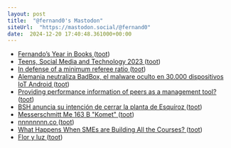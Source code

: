 ```yaml
---
layout: post
title:  "@fernand0's Mastodon"
siteUrl:  "https://mastodon.social/@fernand0"
date:  2024-12-20 17:40:48.361000+00:00
---
```

*  [Fernando’s Year in Books ](https://www.goodreads.com/user/year_in_books/2024/258086) ([toot](https://mastodon.social/@fernand0/113686377159556371))
*  [Teens, Social Media and Technology 2023 ](https://www.pewresearch.org/internet/2023/12/11/teens-social-media-and-technology-2023) ([toot](https://mastodon.social/@fernand0/113686050352730299))
*  [In defense of a minimum referee ratio ](https://crookedtimber.org/2024/12/05/in-defense-of-a-minimum-referee-ratio) ([toot](https://mastodon.social/@fernand0/113685763883710088))
*  [Alemania neutraliza BadBox, el malware oculto en 30.000 dispositivos IoT Android ](https://unaaldia.hispasec.com/2024/12/alemania-neutraliza-badbox-el-malware-oculto-en-30-000-dispositivos-iot-android.htm) ([toot](https://mastodon.social/@fernand0/113685184757474077))
*  [Providing performance information of peers as a management tool? ](https://nachrichten.idw-online.de/2024/12/09/providing-performance-information-of-peers-as-a-management-too) ([toot](https://mastodon.social/@fernand0/113684893859991609))
*  [BSH anuncia su intención de cerrar la planta de Esquíroz ](https://www.noticiasdenavarra.com/economia/2024/12/16/bsh-anuncia-intencion-cerrar-planta-9055203.htm) ([toot](https://mastodon.social/@fernand0/113684713504791425))
*  [Messerschmitt Me 163 B "Komet" ](https://www.flickr.com/photos/fernand0/54205652279) ([toot](https://mastodon.social/@fernand0/113684364692042242))
*  [nnnnnnnn.co ](https://nnnnnnnn.co/izzzzi.htm) ([toot](https://mastodon.social/@fernand0/113684348364574689))
*  [What Happens When SMEs are Building All the Courses? ](https://markoehlert.substack.com/p/what-happens-when-smes-are-buildin) ([toot](https://mastodon.social/@fernand0/113683394709523910))
*  [Flor y luz ](https://avecesunafoto.wordpress.com/2024/12/19/flor-y-luz) ([toot](https://mastodon.social/@fernand0/113682840963949283))
